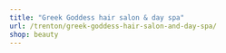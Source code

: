 ```yaml
---
title: "Greek Goddess hair salon & day spa"
url: /trenton/greek-goddess-hair-salon-and-day-spa/
shop: beauty
---
```

